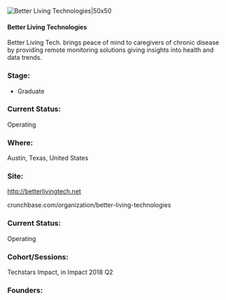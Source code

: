 

![Better Living Technologies|50x50](https://apimg.techstars.com/connect/images/image_files/5b75a6c4a36c110ae400000a/original/BLT-PPLA-Image5.png)

#### Better Living Technologies
Better Living Tech. brings peace of mind to caregivers of chronic disease by providing remote monitoring solutions giving insights into health and data trends.

### Stage: 
 - Graduate 

### Current Status: 
Operating

### Where:
Austin, Texas, United States

### Site:
http://betterlivingtech.net



crunchbase.com/organization/better-living-technologies

### Current Status: 
Operating

### Cohort/Sessions: 
Techstars Impact, in Impact 2018 Q2

### Founders: 


